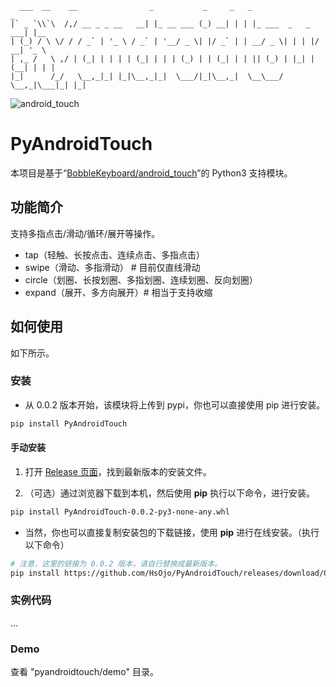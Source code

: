 ```
  ___  __    __                _           _     _   _                   _
|` _ `\\`\  /,/ __ _ _ __   __| |_ __ ___ (_) __| | | |_ ___  _   _  ___| |__
| (_) / \ \/ / / _` | '_ \ / _` | '__/ _ \| |/ _` | | __/ _ \| | | |/ __| '_ \
| ,_ /   \ ,/ | (_| | | | | (_| | | | (_) | | (_| | | || (_) | |_| | (__| | | |
|_|      /_/   \__,_|_| |_|\__,_|_|  \___/|_|\__,_|  \__\___/ \__,_|\___|_| |_|
```

![android_touch](https://github.com/BobbleKeyboard/android_touch/raw/master/android_touch.gif)

# PyAndroidTouch

本项目是基于“[BobbleKeyboard/android_touch](https://github.com/BobbleKeyboard/android_touch)”的 Python3 支持模块。

## 功能简介

支持多指点击/滑动/循环/展开等操作。

* tap（轻触、长按点击、连续点击、多指点击）
* swipe（滑动、多指滑动）  # 目前仅直线滑动
* circle（划圈、长按划圈、多指划圈、连续划圈、反向划圈）
* expand（展开、多方向展开）# 相当于支持收缩

## 如何使用

如下所示。

### 安装

* 从 0.0.2 版本开始，该模块将上传到 pypi，你也可以直接使用 pip 进行安装。

```bash
pip install PyAndroidTouch
```

#### 手动安装

1. 打开 [Release 页面](https://github.com/HsOjo/PyAndroidTouch/releases)，找到最新版本的安装文件。

2. （可选）通过浏览器下载到本机，然后使用 **pip** 执行以下命令，进行安装。

```bash
pip install PyAndroidTouch-0.0.2-py3-none-any.whl
```

* 当然，你也可以直接复制安装包的下载链接，使用 **pip** 进行在线安装。（执行以下命令）

```bash
# 注意，这里的链接为 0.0.2 版本，请自行替换成最新版本。
pip install https://github.com/HsOjo/PyAndroidTouch/releases/download/0.0.2/PyAndroidTouch-0.0.2-py3-none-any.whl
```

### 实例代码

...

### Demo

查看 "pyandroidtouch/demo" 目录。
